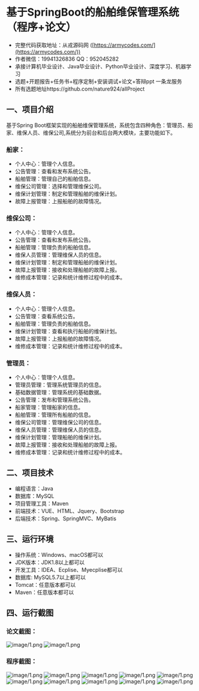 基于SpringBoot的船舶维保管理系统（程序+论文）
=
- 完整代码获取地址：从戎源码网 ([https://armycodes.com/](https://armycodes.com/))
- 作者微信：19941326836  QQ：952045282 
- 承接计算机毕业设计、Java毕业设计、Python毕业设计、深度学习、机器学习
- 选题+开题报告+任务书+程序定制+安装调试+论文+答辩ppt 一条龙服务
- 所有选题地址https://github.com/nature924/allProject

一、项目介绍
---
基于Spring Boot框架实现的船舶维保管理系统，系统包含四种角色：管理员、船家、维保人员、维保公司,系统分为前台和后台两大模块，主要功能如下。

### 船家：
- 个人中心：管理个人信息。
- 公告管理：查看和发布系统公告。
- 船舶管理：管理自己的船舶信息。
- 维保公司管理：选择和管理维保公司。
- 维保计划管理：制定和管理船舶的维保计划。
- 故障上报管理：上报船舶的故障情况。

### 维保公司：
- 个人中心：管理个人信息。
- 公告管理：查看和发布系统公告。
- 船舶管理：管理负责的船舶信息。
- 维保人员管理：管理维保人员的信息。
- 维保计划管理：制定和管理船舶的维保计划。
- 故障上报管理：接收和处理船舶的故障上报。
- 维修成本管理：记录和统计维修过程中的成本。

### 维保人员：
- 个人中心：管理个人信息。
- 公告管理：查看系统公告。
- 船舶管理：管理负责的船舶信息。
- 维保计划管理：查看和执行船舶的维保计划。
- 故障上报管理：上报船舶的故障情况。
- 维修成本管理：记录和统计维修过程中的成本。

### 管理员：
- 个人中心：管理个人信息。
- 管理员管理：管理系统管理员的信息。
- 基础数据管理：管理系统的基础数据。
- 公告管理：发布和管理系统公告。
- 船家管理：管理船家的信息。
- 船舶管理：管理所有船舶的信息。
- 维保公司管理：管理维保公司的信息。
- 维保人员管理：管理维保人员的信息。
- 维保计划管理：管理船舶的维保计划。
- 故障上报管理：接收和处理船舶的故障上报。
- 维修成本管理：记录和统计维修过程中的成本。




二、项目技术
---
- 编程语言：Java
- 数据库：MySQL
- 项目管理工具：Maven
- 前端技术：VUE、HTML、Jquery、Bootstrap
- 后端技术：Spring、SpringMVC、MyBatis

三、运行环境
---
- 操作系统：Windows、macOS都可以
- JDK版本：JDK1.8以上都可以
- 开发工具：IDEA、Ecplise、Myecplise都可以
- 数据库: MySQL5.7以上都可以
- Tomcat：任意版本都可以
- Maven：任意版本都可以

四、运行截图
---
### 论文截图：
![image/1.png](limage/1.png)
![image/1.png](limage/2.png)

### 程序截图：
![image/1.png](image/1.png)
![image/1.png](image/2.png)
![image/1.png](image/3.png)
![image/1.png](image/4.png)
![image/1.png](image/5.png)
![image/1.png](image/6.png)
![image/1.png](image/7.png)
![image/1.png](image/8.png)
![image/1.png](image/9.png)
![image/1.png](image/10.png)

